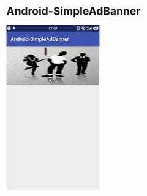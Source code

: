 # Android-SimpleAdBanner
![Alt text](https://github.com/hahaoop/Android-SimpleAdBanner/raw/master/Screenshots/screenshots1.gif)